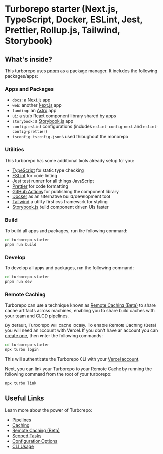 # Turborepo starter (Next.js, TypeScript, Docker, ESLint, Jest, Prettier, Rollup.js, Tailwind, Storybook)

## What's inside?

This turborepo uses [pnpm](https://pnpm.io/) as a package manager. It includes the following packages/apps:

### Apps and Packages

- `docs`: a [Next.js](https://nextjs.org) app
- `web`: another [Next.js](https://nextjs.org) app
- `landing`: an [Astro](https://astro.build/) app
- `ui`: a stub React component library shared by apps
- `storybook`: a [Storybook.js](https://storybook.js.org/) app
- `config`: `eslint` configurations (includes `eslint-config-next` and `eslint-config-prettier`)
- `tsconfig`: `tsconfig.json`s used throughout the monorepo

### Utilities

This turborepo has some additional tools already setup for you:

- [TypeScript](https://www.typescriptlang.org/) for static type checking
- [ESLint](https://eslint.org/) for code linting
- [Jest](https://jestjs.io) test runner for all things JavaScript
- [Prettier](https://prettier.io) for code formatting
- [GitHub Actions](https://docs.github.com/en/actions) for publishing the component library
- [Docker](https://www.docker.com/) as an alternative build/development tool
- [Tailwind](https://tailwindcss.com/) a utility first css framework for styling
- [Storybook.js](https://storybook.js.org/) build component driven UIs faster

### **Build**

To build all apps and packages, run the following command:

```sh
cd turborepo-starter
pnpm run build
```

### Develop

To develop all apps and packages, run the following command:

```sh
cd turborepo-starter
pnpm run dev
```

### Remote Caching

Turborepo can use a technique known as [Remote Caching (Beta)](https://turborepo.org/docs/features/remote-caching) to share cache artifacts across machines, enabling you to share build caches with your team and CI/CD pipelines.

By default, Turborepo will cache locally. To enable Remote Caching (Beta) you will need an account with Vercel. If you don't have an account you can [create one](https://vercel.com/signup), then enter the following commands:

```sh
cd turborepo-starter
npx turbo login
```

This will authenticate the Turborepo CLI with your [Vercel account](https://vercel.com/docs/concepts/personal-accounts/overview).

Next, you can link your Turborepo to your Remote Cache by running the following command from the root of your turborepo:

```sh
npx turbo link
```

## Useful Links

Learn more about the power of Turborepo:

- [Pipelines](https://turborepo.org/docs/features/pipelines)
- [Caching](https://turborepo.org/docs/features/caching)
- [Remote Caching (Beta)](https://turborepo.org/docs/features/remote-caching)
- [Scoped Tasks](https://turborepo.org/docs/features/scopes)
- [Configuration Options](https://turborepo.org/docs/reference/configuration)
- [CLI Usage](https://turborepo.org/docs/reference/command-line-reference)
